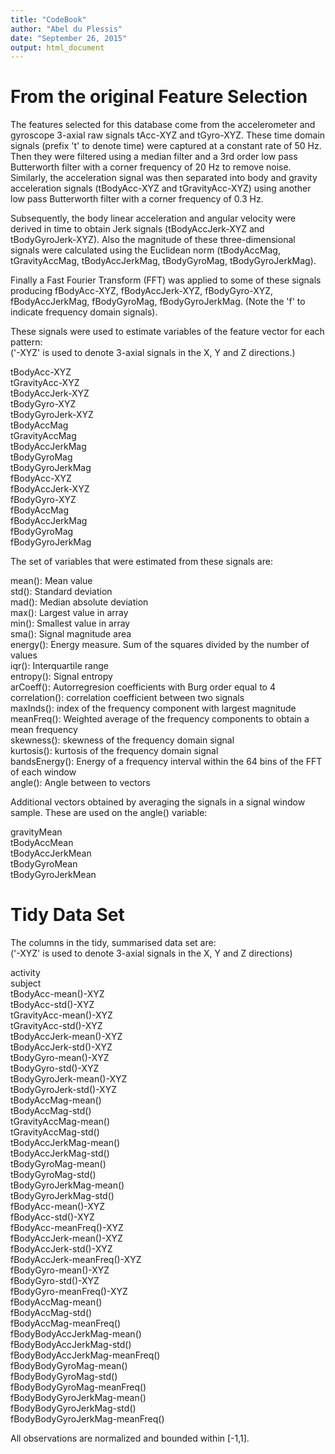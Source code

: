 ```yaml
---
title: "CodeBook"
author: "Abel du Plessis"
date: "September 26, 2015"
output: html_document
---
```


# From the original Feature Selection

The features selected for this database come from the accelerometer and gyroscope 3-axial raw signals tAcc-XYZ and tGyro-XYZ. These time domain signals (prefix 't' to denote time) were captured at a constant rate of 50 Hz. Then they were filtered using a median filter and a 3rd order low pass Butterworth filter with a corner frequency of 20 Hz to remove noise. Similarly, the acceleration signal was then separated into body and gravity acceleration signals (tBodyAcc-XYZ and tGravityAcc-XYZ) using another low pass Butterworth filter with a corner frequency of 0.3 Hz. 

Subsequently, the body linear acceleration and angular velocity were derived in time to obtain Jerk signals (tBodyAccJerk-XYZ and tBodyGyroJerk-XYZ). Also the magnitude of these three-dimensional signals were calculated using the Euclidean norm (tBodyAccMag, tGravityAccMag, tBodyAccJerkMag, tBodyGyroMag, tBodyGyroJerkMag). 

Finally a Fast Fourier Transform (FFT) was applied to some of these signals producing fBodyAcc-XYZ, fBodyAccJerk-XYZ, fBodyGyro-XYZ, fBodyAccJerkMag, fBodyGyroMag, fBodyGyroJerkMag. (Note the 'f' to indicate frequency domain signals). 

These signals were used to estimate variables of the feature vector for each pattern:  
('-XYZ' is used to denote 3-axial signals in the X, Y and Z directions.)  

tBodyAcc-XYZ  
tGravityAcc-XYZ   
tBodyAccJerk-XYZ   
tBodyGyro-XYZ   
tBodyGyroJerk-XYZ   
tBodyAccMag   
tGravityAccMag   
tBodyAccJerkMag   
tBodyGyroMag   
tBodyGyroJerkMag   
fBodyAcc-XYZ   
fBodyAccJerk-XYZ   
fBodyGyro-XYZ   
fBodyAccMag   
fBodyAccJerkMag   
fBodyGyroMag    
fBodyGyroJerkMag   

The set of variables that were estimated from these signals are: 

mean(): Mean value   
std(): Standard deviation   
mad(): Median absolute deviation    
max(): Largest value in array   
min(): Smallest value in array   
sma(): Signal magnitude area   
energy(): Energy measure. Sum of the squares divided by the number of values   
iqr(): Interquartile range   
entropy(): Signal entropy  
arCoeff(): Autorregresion coefficients with Burg order equal to 4   
correlation(): correlation coefficient between two signals   
maxInds(): index of the frequency component with largest magnitude   
meanFreq(): Weighted average of the frequency components to obtain a mean frequency   
skewness(): skewness of the frequency domain signal   
kurtosis(): kurtosis of the frequency domain signal   
bandsEnergy(): Energy of a frequency interval within the 64 bins of the FFT of each window   
angle(): Angle between to vectors   

Additional vectors obtained by averaging the signals in a signal window sample. These are used on the angle() variable:   

gravityMean   
tBodyAccMean   
tBodyAccJerkMean   
tBodyGyroMean   
tBodyGyroJerkMean   

# Tidy Data Set 

The columns in the tidy, summarised data set are:   
('-XYZ' is used to denote 3-axial signals in the X, Y and Z directions)   

activity  
subject    
tBodyAcc-mean()-XYZ   
tBodyAcc-std()-XYZ   
tGravityAcc-mean()-XYZ   
tGravityAcc-std()-XYZ   
tBodyAccJerk-mean()-XYZ   
tBodyAccJerk-std()-XYZ   
tBodyGyro-mean()-XYZ   
tBodyGyro-std()-XYZ   
tBodyGyroJerk-mean()-XYZ   
tBodyGyroJerk-std()-XYZ   
tBodyAccMag-mean()   
tBodyAccMag-std()   
tGravityAccMag-mean()   
tGravityAccMag-std()   
tBodyAccJerkMag-mean()   
tBodyAccJerkMag-std()   
tBodyGyroMag-mean()   
tBodyGyroMag-std()   
tBodyGyroJerkMag-mean()   
tBodyGyroJerkMag-std()   
fBodyAcc-mean()-XYZ   
fBodyAcc-std()-XYZ   
fBodyAcc-meanFreq()-XYZ   
fBodyAccJerk-mean()-XYZ   
fBodyAccJerk-std()-XYZ   
fBodyAccJerk-meanFreq()-XYZ   
fBodyGyro-mean()-XYZ   
fBodyGyro-std()-XYZ   
fBodyGyro-meanFreq()-XYZ   
fBodyAccMag-mean()   
fBodyAccMag-std()   
fBodyAccMag-meanFreq()   
fBodyBodyAccJerkMag-mean()   
fBodyBodyAccJerkMag-std()   
fBodyBodyAccJerkMag-meanFreq()   
fBodyBodyGyroMag-mean()   
fBodyBodyGyroMag-std()   
fBodyBodyGyroMag-meanFreq()   
fBodyBodyGyroJerkMag-mean()   
fBodyBodyGyroJerkMag-std()   
fBodyBodyGyroJerkMag-meanFreq()   

All observations are normalized and bounded within [-1,1].